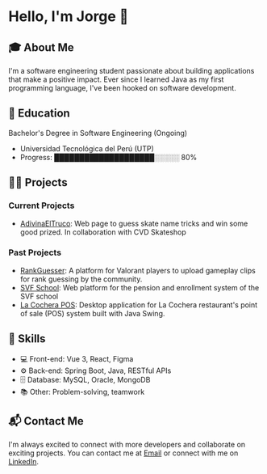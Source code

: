 # Hello, I'm Jorge 👋

## 🎓 About Me
I'm a software engineering student passionate about building applications that make a positive impact. Ever since I learned Java as my first programming language, I've been hooked on software development.

## 🌱 Education
Bachelor's Degree in Software Engineering (Ongoing)
- Universidad Tecnológica del Perú (UTP)
- Progress: ████████████████████░░░░░ 80%

## 👨‍💻 Projects
### Current Projects
- [AdivinaElTruco](https://github.com/jorgevfx/guessthetrick): Web page to guess skate name tricks and win some good prized. In collaboration with CVD Skateshop

### Past Projects
- [RankGuesser](https://github.com/jorgevfx/rank-guesser): A platform for Valorant players to upload gameplay clips for rank guessing by the community.
- [SVF School](https://github.com/jorgevfx/svf-web): Web platform for the pension and enrollment system of the SVF school
- [La Cochera POS](https://github.com/jorgevfx/lacocherapos): Desktop application for La Cochera restaurant's point of sale (POS) system built with Java Swing.

## 🚀 Skills
- 💻 Front-end: Vue 3, React, Figma
- ⚙️ Back-end: Spring Boot, Java, RESTful APIs
- 🗄️ Database: MySQL, Oracle, MongoDB
- 📚 Other: Problem-solving, teamwork

## 📬 Contact Me
I'm always excited to connect with more developers and collaborate on exciting projects. You can contact me at [Email](hjorge.30@outlook.com) or connect with me on [LinkedIn](https://www.linkedin.com/in/jorge-antezana/).
